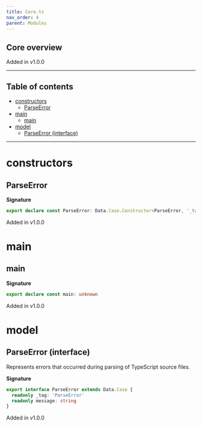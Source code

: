 ```yaml
---
title: Core.ts
nav_order: 4
parent: Modules
---
```


## Core overview

Added in v1.0.0

---

<h2 class="text-delta">Table of contents</h2>

- [constructors](#constructors)
  - [ParseError](#parseerror)
- [main](#main)
  - [main](#main-1)
- [model](#model)
  - [ParseError (interface)](#parseerror-interface)

---

# constructors

## ParseError

**Signature**

```ts
export declare const ParseError: Data.Case.Constructor<ParseError, '_tag'>
```

Added in v1.0.0

# main

## main

**Signature**

```ts
export declare const main: unknown
```

Added in v1.0.0

# model

## ParseError (interface)

Represents errors that occurred during parsing of TypeScript source files.

**Signature**

```ts
export interface ParseError extends Data.Case {
  readonly _tag: 'ParseError'
  readonly message: string
}
```

Added in v1.0.0
